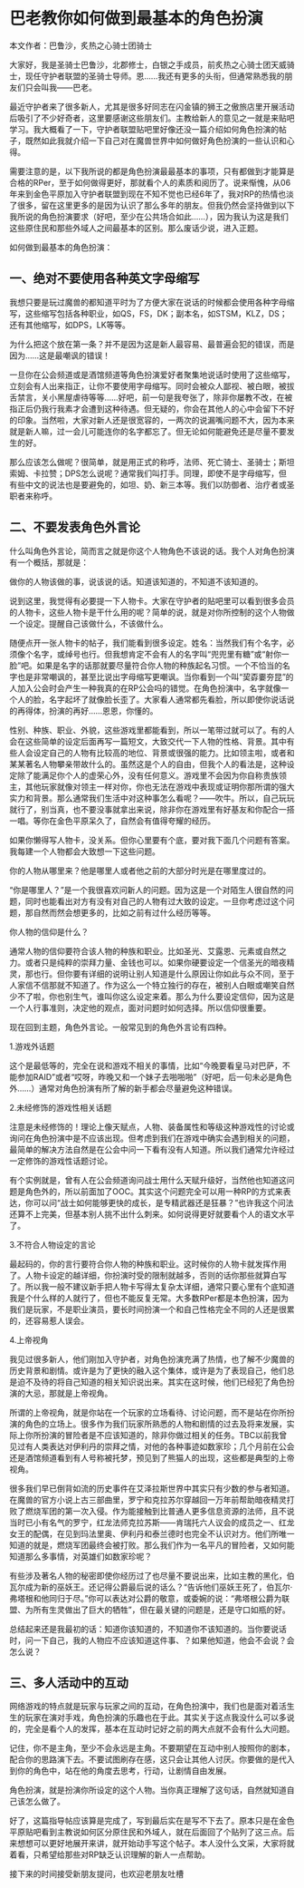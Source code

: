 # 巴老教你如何做到最基本的角色扮演

本文作者：巴鲁沙，炙热之心骑士团骑士

大家好，我是圣骑士巴鲁沙，北郡修士，白银之手成员，前炙热之心骑士团天威骑士，现任守护者联盟的圣骑士导师。恩……我还有更多的头衔，但通常熟悉我的朋友们只会叫我——巴老。

最近守护者来了很多新人，尤其是很多好同志在闪金镇的狮王之傲旅店里开展活动后吸引了不少好奇者，这里要感谢这些朋友们。主教给新人的意见之一就是来贴吧学习。我大概看了一下，守护者联盟贴吧里好像还没一篇介绍如何角色扮演的帖子，既然如此我就介绍一下自己对在魔兽世界中如何做好角色扮演的一些认识和心得。

需要注意的是，以下我所说的都是角色扮演最最基本的事项，只有都做到才能算是合格的RPer，至于如何做得更好，那就看个人的素质和阅历了。说来惭愧，从06年来到金色平原加入守护者联盟到现在不知不觉也已经6年了，我对RP的热情也淡了很多，留在这里更多的是因为认识了那么多年的朋友。但我仍然会坚持做到以下我所说的角色扮演要求（好吧，至少在公共场合如此……），因为我认为这是我们这些原住民和那些外域人之间最基本的区别。那么废话少说，进入正题。

如何做到最基本的角色扮演：

## 一、绝对不要使用各种英文字母缩写

我想只要是玩过魔兽的都知道平时为了方便大家在说话的时候都会使用各种字母缩写，这些缩写包括各种职业，如QS，FS，DK；副本名，如STSM，KLZ，DS；还有其他缩写，如DPS，LK等等。

为什么把这个放在第一条？并不是因为这是新人最容易、最普遍会犯的错误，而是因为……这是最嘲讽的错误！

一旦你在公会频道或是酒馆频道等角色扮演爱好者聚集地说话时使用了这些缩写，立刻会有人出来指正，让你不要使用字母缩写。同时会被众人鄙视、被白眼，被拔舌禁言，关小黑屋虐待等等……好吧，前一句是我夸张了，除非你屡教不改，在被指正后仍我行我素才会遭到这种待遇。但无疑的，你会在其他人的心中会留下不好的印象。当然啦，大家对新人还是很宽容的，一两次的说漏嘴问题不大，因为本来就是新人嘛，过一会儿可能连你的名字都忘了。但无论如何能避免还是尽量不要发生的好。

那么应该怎么做呢？很简单，就是用正式的称呼，法师、死亡骑士、圣骑士；斯坦索姆、卡拉赞；DPS怎么说呢？通常我们叫打手。同理，即使不是字母缩写，但有些中文的说法也是要避免的，如坦、奶、新三本等。我们以防御者、治疗者或圣职者来称呼。

## 二、不要发表角色外言论

什么叫角色外言论，简而言之就是你这个人物角色不该说的话。我个人对角色扮演有一个概括，那就是：

做你的人物该做的事，说该说的话。知道该知道的，不知道不该知道的。

说到这里，我觉得有必要提一下人物卡。大家在守护者的贴吧里可以看到很多会员的人物卡，这些人物卡是干什么用的呢？简单的说，就是对你所控制的这个人物做一个设定。提醒自己该做什么，不该做什么。

随便点开一张人物卡的帖子，我们能看到很多设定。姓名：当然我们有个名字，必须像个名字，或绰号也行。但我想肯定不会有人的名字叫“兜兜里有糖”或“射你一脸”吧。如果是名字的话那就要尽量符合你人物的种族起名习惯。一个不恰当的名字也是非常嘲讽的，甚至比说出字母缩写更嘲讽。当你看到一个叫“巭孬嫑夯昆”的人加入公会时会产生一种我真的在RP公会吗的错觉。在角色扮演中，名字就像一个人的脸，名字起坏了就像脸长歪了。大家看人通常都先看脸，所以即使你说话说的再得体，扮演的再好……恩恩，你懂的。

性别、种族、职业、外貌，这些游戏里都能看到，所以一笔带过就可以了。有的人会在这些简单的设定后面再写一篇短文，大致交代一下人物的性格、背景。其中有些人会设定自己的人物有比较高的地位、背景或很强的能力。比如领主啦，或者和某某著名人物攀亲带故什么的。虽然这是个人的自由，但我个人的看法是，这种设定除了能满足你个人的虚荣心外，没有任何意义。游戏里不会因为你自称贵族领主，其他玩家就像对领主一样对你，你也无法在游戏中表现或证明你那所谓的强大实力和背景。那么通常我们生活中对这种事怎么看呢？——吹牛。所以，自己玩玩就行了，别当真，也不要没事就拿出来说，除非你在游戏里有好基友和你配合一搭一唱。等你在金色平原呆久了，自然会有值得夸耀的经历。

如果你懒得写人物卡，没关系。但你心里要有个底，要对我下面几个问题有答案。我每建一个人物都会大致想一下这些问题。

你的人物从哪里来？他是哪里人或者他之前的大部分时光是在哪里度过的。

“你是哪里人？”是一个我很喜欢问新人的问题。因为这是一个对陌生人很自然的问题，同时也能看出对方有没有对自己的人物有过大致的设定。一旦你考虑过这个问题，那自然而然会想更多的，比如之前有过什么经历等等。

你人物的信仰是什么？

通常人物的信仰要符合该人物的种族和职业。比如圣光、艾露恩、元素或自然之力。或者只是纯粹的崇拜力量、金钱也可以。如果你硬要设定一个信圣光的暗夜精灵，那也行。但你要有详细的说明让别人知道是什么原因让你如此与众不同，至于人家信不信那就不知道了。作为这么一个特立独行的存在，被别人白眼或嘲笑自然少不了啦，你也别生气，谁叫你这么设定来着。那么为什么要设定信仰，因为这是一个人行事准则，决定他的观点，面对问题时如何选择。所以信仰很重要。

现在回到主题，角色外言论。一般常见到的角色外言论有四种。

1.游戏外话题

这个是最低等的，完全在说和游戏不相关的事情，比如“今晚要看皇马对巴萨，不能参加RAID”或者“哎呀，昨晚又和一个妹子去啪啪啪”（好吧，后一句未必是角色外……）通常对角色扮演有所了解的新手都会尽量避免这种错误。

2.未经修饰的游戏性相关话题

注意是未经修饰的！理论上像天赋点，人物、装备属性和等级这种游戏性的讨论或询问在角色扮演中是不应该出现。但考虑到我们在游戏中确实会遇到相关的问题，最简单的解决方法自然是在公会中问一下看有没有人知道。所以我们通常允许经过一定修饰的游戏性话题讨论。

有个实例就是，曾有人在公会频道询问战士用什么天赋升级好，当然他也知道这问题是角色外的，所以前面加了OOC。其实这个问题完全可以用一种RP的方式来表达，你可以问“战士如何能够更快的成长，是专精武器还是狂暴？”也许我这个问法还算不上完美，但基本别人挑不出什么刺来。如何说得更好就要看个人的语文水平了。

3.不符合人物设定的言论

最起码的，你的言行要符合你人物的种族和职业。这时候你的人物卡就发挥作用了。人物卡设定的越详细，你扮演时受的限制就越多，否则的话你那些就算白写了。所以我一般不建议新手把人物卡写得太复杂太详细，通常只要心里有个底知道我是个什么样的人就行了，但也不能反复无常。大多数RPer都是本色扮演，因为我们是玩家，不是职业演员，要长时间扮演一个和自己性格完全不同的人还是很累的，还容易惹人误会。

4.上帝视角

我见过很多新人，他们刚加入守护者，对角色扮演充满了热情，也了解不少魔兽的历史背景和剧情。或许是为了更快的融入这个集体，或许是为了表现自己，他们总是迫不及待的将自己知道的相关知识说出来。其实在这时候，他们已经犯了角色扮演的大忌，那就是上帝视角。

所谓的上帝视角，就是你站在一个玩家的立场看待、讨论问题，而不是站在你所扮演的角色的立场上。很多作为我们玩家所熟悉的人物和剧情的过去及将来发展，实际上你所扮演的冒险者是不应该知道的，除非你做过相关的任务。TBC以前我曾见过有人类表达对伊利丹的崇拜之情，对他的各种事迹如数家珍；几个月前在公会还是酒馆频道看到有人号称被托梦，预见到了熊猫人的出现，这些都是典型的上帝视角。

很多我们早已倒背如流的历史事件在艾泽拉斯世界中其实只有少数的参与者知道。在魔兽的官方小说上古三部曲里，罗宁和克拉苏尔穿越回一万年前帮助暗夜精灵打败了燃烧军团的第一次入侵。作为能接触到比普通人更多信息资源的法师，且不说当时已小有名气的罗宁，红龙法师克拉苏斯——肯瑞托六人议会的成员之一、红龙女王的配偶，在见到玛法里奥、伊利丹和泰兰德时也完全不认识对方。他们所唯一知道的就是，燃烧军团最终会被打败。那么我们作为一名平凡的冒险者，又如何能知道那么多事情，对英雄们如数家珍呢？

有些涉及著名人物的秘密即使你经历过了也尽量不要说出来，比如主教的黑化，伯瓦尔成为新的巫妖王。还记得公爵最后说的话么？“告诉他们巫妖王死了，伯瓦尔·弗塔根和他同归于尽。”你可以表达对公爵的敬意，或委婉的说：“弗塔根公爵为联盟、为所有生灵做出了巨大的牺牲”，但在最关键的问题是，还是守口如瓶的好。

总结起来还是我最初的话：知道你该知道的，不知道你不该知道的。当你要说话时，问一下自己，我的人物应不应该知道这件事、？如果他知道，他会不会说？会怎么说？

## 三、多人活动中的互动

网络游戏的特点就是玩家与玩家之间的互动，在角色扮演中，我们也是面对着活生生的玩家在演对手戏，角色扮演的乐趣也在于此。其实关于这点我没什么可以多说的，完全是看个人的发挥，基本在互动时记好之前的两大点就不会有什么大问题。

记住，你不是主角，至少不会永远是主角。不要期望在互动中别人按照你的剧本，配合你的思路演下去。不要试图刷存在感，这只会让其他人讨厌。你要做的是代入到你的角色中，站在他的角度去思考，行动，让剧情自由发展。

角色扮演，就是扮演你所设定的这个人物。当你真正理解了这句话，自然就知道自己该怎么做了。

好了，这篇指导帖应该算是完成了，写到最后实在是写不下去了。原本只是在金色平原贴吧看到主教说如何区分原住民和外域人，就在后面回了个贴列了这三点。后来想想可以更好地展开来讲，就开始动手写这个帖子。本人没什么文采，大家将就着看，只希望给那些对RP缺乏认识理解的新人一点帮助。

接下来的时间接受新朋友提问，也欢迎老朋友吐槽



